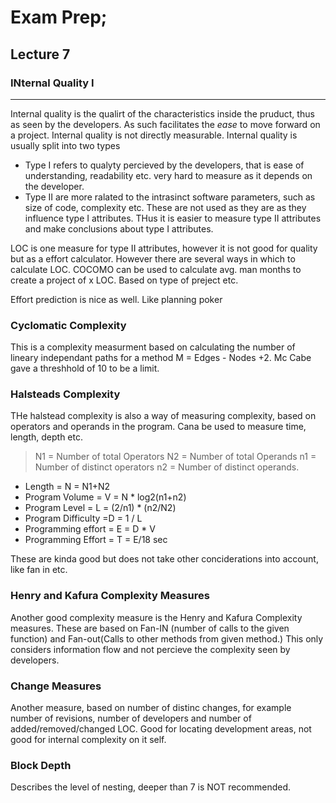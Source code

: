 # Exam Prep; 
## Lecture 7
### INternal Quality I
---
Internal quality is the qualirt of the characteristics inside the pruduct, thus as seen by the developers. As such facilitates the *ease* to move forward on a project. Internal quality is not directly measurable. Internal quality is usually split into two types

* Type I refers to qualyty percieved by the developers, that is ease of understanding, readability etc. very hard to measure as it depends on the developer.
* Type II are more ralated to the intrasinct software parameters, such as size of code, complexity etc. These are not used as they are as they influence type I attributes. THus it is easier to measure type II attributes and make conclusions about type I attributes.

LOC is one measure for type II attributes, however it is not good for quality but as a effort calculator. However there are several ways in which to calculate LOC. COCOMO can be used to calculate avg. man months to create a project of x LOC. Based on type of preject etc.

Effort prediction is nice as well. Like planning poker

### Cyclomatic Complexity
This is a complexity measurment based on calculating the number of lineary independant paths for a method M = Edges - Nodes +2. Mc Cabe gave a threshhold of 10 to be a limit.

### Halsteads Complexity
THe halstead complexity is also a way of measuring complexity, based on operators and operands in the program. Cana be used to measure time, length, depth etc. 
> N1 = Number of total Operators
> N2 = Number of total Operands
> n1 =  Number of distinct operators
> n2 = Number of distinct operands.

* Length = N =  N1+N2
* Program Volume = V = N * log2(n1+n2)
* Program Level = L = (2/n1) * (n2/N2)
* Program Difficulty =D = 1 / L
* Programming effort = E = D * V
* Programming Effort = T = E/18 sec

These are kinda good but does not take other conciderations into account, like fan in etc.

### Henry and Kafura Complexity Measures
Another good complexity measure is the Henry and Kafura Complexity measures. These are based on Fan-IN (number of calls to the given function) and Fan-out(Calls to other methods from given method.) This only considers information flow and not percieve the complexity seen by developers.

### Change Measures
Another measure, based on number of distinc changes, for example number of revisions, number of developers and number of added/removed/changed LOC. Good for locating development areas, not good for internal complexity on it self.

### Block Depth
Describes the level of nesting, deeper than 7 is NOT recommended. 